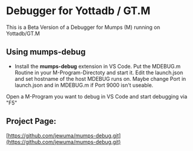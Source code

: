 # Debugger for Yottadb / GT.M

This is a Beta Version of a Debugger for Mumps (M) running on Yottadb/GT.M

## Using mumps-debug

* Install the **mumps-debug** extension in VS Code.
Put the MDEBUG.m Routine in your M-Program-Directoty and start it.
Edit the launch.json and set hostname of the host MDEBUG runs on.
Maybe change Port in launch.json and in MDEBUG.m if Port 9000 isn't useable.

Open a M-Program you want to debug in VS Code and start debugging via "F5"


## Project Page:

[https://github.com/jewuma/mumps-debug.git](https://github.com/jewuma/mumps-debug.git)
